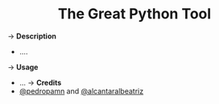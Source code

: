 <h1 align="center">The Great Python Tool </h1>

&rarr; __Description__ 
* ....

&rarr; __Usage__ 
* ...
&rarr; __Credits__ 
* [@pedropamn](http://github.com/pedropamn) and [@alcantaralbeatriz](http://github.com/alcantaralbeatriz)

